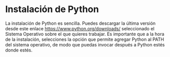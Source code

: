 # Instalación de Python



La instalación de Python es sencilla. Puedes descargar la última versión desde este enlace https://www.python.org/downloads/ seleccionado el Sistema Operativo sobre el que quieres trabajar. 
Es importante que a la hora de la instalación, selecciones la opción que permite agregar Python al PATH del sistema operativo, de modo que puedas invocar después a Python estés donde estés. 

